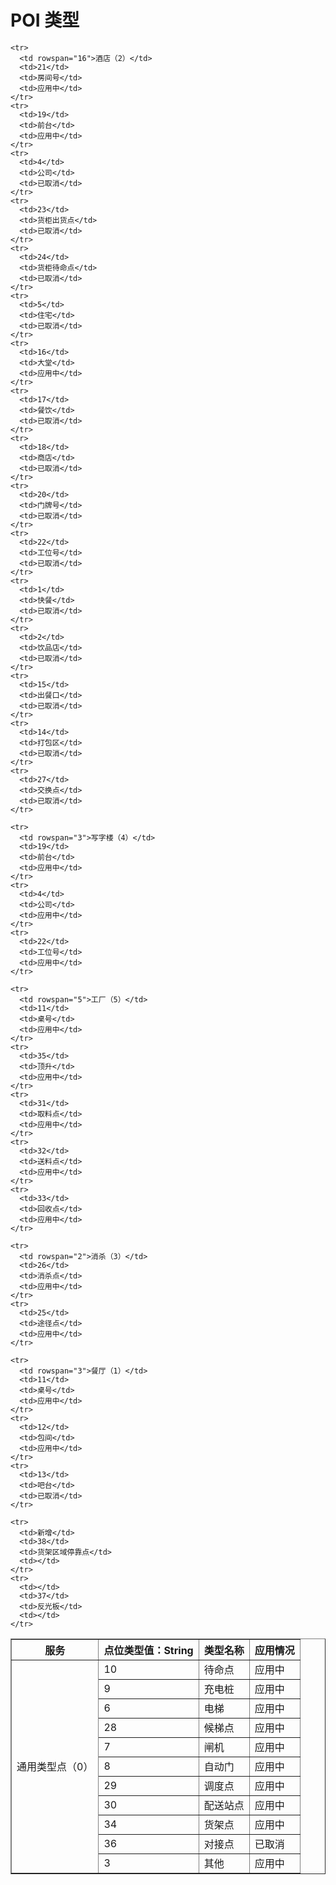 # POI 类型

<!-- | 值   | 类型名称 |
| ---- | -------- |
| `1` | 快餐 |
| `2` | 饮品店 |
| `3` | 其他 |
| `4` | 公司 |
| `5` | 住宅 |
| `6` | 电梯 |
| `7` | 闸机 |
| `8` | 自动门 |
| `9` | 充电桩 |
| `10` | 待命点 |
| `11` | 桌号 |
| `12` | 包间 |
| `13` | 吧台 |
| `14` | 打包区 |
| `15` | 出餐口 |
| `16` | 大堂 |
| `17` | 餐饮 |
| `18` | 商店 |
| `19` | 前台 |
| `20` | 门牌号 |
| `22` | 工位号 |
| `21` | 房间号 |
| `23` | 货柜出货点 |
| `24` | 货柜待命点 |
| `25` | 途径点 |
| `26` | 消杀点 |
| `28` | 候梯点 |
| `29` | 调度点 |
| `30` | 配送站点 | -->

<table border="1">
  <thead>
    <tr>
      <th>服务</th>
      <th>点位类型值：String</th>
      <th>类型名称</th>
      <th>应用情况</th>
    </tr>
  </thead>
  <tbody>
    <tr>
      <td rowspan="11">通用类型点（0）</td>
      <td>10</td>
      <td>待命点</td>
      <td>应用中</td>
    </tr>
    <tr>
      <td>9</td>
      <td>充电桩</td>
      <td>应用中</td>
    </tr>
    <tr>
      <td>6</td>
      <td>电梯</td>
      <td>应用中</td>
    </tr>
    <tr>
      <td>28</td>
      <td>候梯点</td>
      <td>应用中</td>
    </tr>
    <tr>
      <td>7</td>
      <td>闸机</td>
      <td>应用中</td>
    </tr>
    <tr>
      <td>8</td>
      <td>自动门</td>
      <td>应用中</td>
    </tr>
    <tr>
      <td>29</td>
      <td>调度点</td>
      <td>应用中</td>
    </tr>
    <tr>
      <td>30</td>
      <td>配送站点</td>
      <td>应用中</td>
    </tr>
    <tr>
      <td>34</td>
      <td>货架点</td>
      <td>应用中</td>
    </tr>
    <tr>
      <td>36</td>
      <td>对接点</td>
      <td>已取消</td>
    </tr>
    <tr>
      <td>3</td>
      <td>其他</td>
      <td>应用中</td>
    </tr>
    
    <tr>
      <td rowspan="16">酒店（2）</td>
      <td>21</td>
      <td>房间号</td>
      <td>应用中</td>
    </tr>
    <tr>
      <td>19</td>
      <td>前台</td>
      <td>应用中</td>
    </tr>
    <tr>
      <td>4</td>
      <td>公司</td>
      <td>已取消</td>
    </tr>
    <tr>
      <td>23</td>
      <td>货柜出货点</td>
      <td>已取消</td>
    </tr>
    <tr>
      <td>24</td>
      <td>货柜待命点</td>
      <td>已取消</td>
    </tr>
    <tr>
      <td>5</td>
      <td>住宅</td>
      <td>已取消</td>
    </tr>
    <tr>
      <td>16</td>
      <td>大堂</td>
      <td>应用中</td>
    </tr>
    <tr>
      <td>17</td>
      <td>餐饮</td>
      <td>已取消</td>
    </tr>
    <tr>
      <td>18</td>
      <td>商店</td>
      <td>已取消</td>
    </tr>
    <tr>
      <td>20</td>
      <td>门牌号</td>
      <td>已取消</td>
    </tr>
    <tr>
      <td>22</td>
      <td>工位号</td>
      <td>已取消</td>
    </tr>
    <tr>
      <td>1</td>
      <td>快餐</td>
      <td>已取消</td>
    </tr>
    <tr>
      <td>2</td>
      <td>饮品店</td>
      <td>已取消</td>
    </tr>
    <tr>
      <td>15</td>
      <td>出餐口</td>
      <td>已取消</td>
    </tr>
    <tr>
      <td>14</td>
      <td>打包区</td>
      <td>已取消</td>
    </tr>
    <tr>
      <td>27</td>
      <td>交换点</td>
      <td>已取消</td>
    </tr>

    <tr>
      <td rowspan="3">写字楼（4）</td>
      <td>19</td>
      <td>前台</td>
      <td>应用中</td>
    </tr>
    <tr>
      <td>4</td>
      <td>公司</td>
      <td>应用中</td>
    </tr>
    <tr>
      <td>22</td>
      <td>工位号</td>
      <td>应用中</td>
    </tr>
    
    <tr>
      <td rowspan="5">工厂（5）</td>
      <td>11</td>
      <td>桌号</td>
      <td>应用中</td>
    </tr>
    <tr>
      <td>35</td>
      <td>顶升</td>
      <td>应用中</td>
    </tr>
    <tr>
      <td>31</td>
      <td>取料点</td>
      <td>应用中</td>
    </tr>
    <tr>
      <td>32</td>
      <td>送料点</td>
      <td>应用中</td>
    </tr>
    <tr>
      <td>33</td>
      <td>回收点</td>
      <td>应用中</td>
    </tr>
    
    <tr>
      <td rowspan="2">消杀（3）</td>
      <td>26</td>
      <td>消杀点</td>
      <td>应用中</td>
    </tr>
    <tr>
      <td>25</td>
      <td>途径点</td>
      <td>应用中</td>
    </tr>
    
    <tr>
      <td rowspan="3">餐厅（1）</td>
      <td>11</td>
      <td>桌号</td>
      <td>应用中</td>
    </tr>
    <tr>
      <td>12</td>
      <td>包间</td>
      <td>应用中</td>
    </tr>
    <tr>
      <td>13</td>
      <td>吧台</td>
      <td>已取消</td>
    </tr>
    
    <tr>
      <td>新增</td>
      <td>38</td>
      <td>货架区域停靠点</td>
      <td></td>
    </tr>
    <tr>
      <td></td>
      <td>37</td>
      <td>反光板</td>
      <td></td>
    </tr>
  </tbody>
</table>